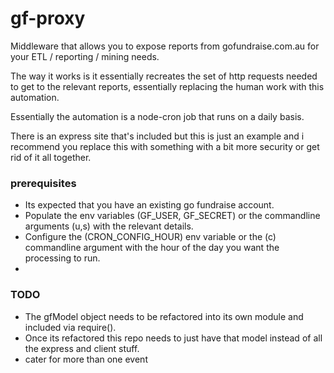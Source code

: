 # gf-proxy
Middleware that allows you to expose reports from gofundraise.com.au for your ETL / reporting / mining needs.

The way it works is it essentially recreates the set of http requests needed to get to the relevant reports, essentially replacing the human work with this automation.

Essentially the automation is a node-cron job that runs on a daily basis.

There is an express site that's included but this is just an example and i recommend you replace this with something with a bit more security or get rid of it all together.

### prerequisites 
- Its expected that you have an existing go fundraise account. 
- Populate the env variables (GF_USER, GF_SECRET) or the commandline arguments (u,s) with the relevant details.
- Configure the (CRON_CONFIG_HOUR) env variable or the (c) commandline argument with the hour of the day you want the processing to run.
- 

### TODO
- The gfModel object needs to be refactored into its own module and included via require().
- Once its refactored this repo needs to just have that model instead of all the express and client stuff.
- cater for more than one event
